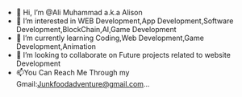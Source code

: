 - 👋 Hi, I’m @Ali Muhammad a.k.a Alison
- 👀 I’m interested in WEB Development,App Development,Software Development,BlockChain,AI,Game Development
- 🌱 I’m currently learning Coding,Web Development,Game Development,Animation
- 💞️ I’m looking to collaborate on Future projects related to website Development
- 📫You Can Reach Me Through my Gmail:Junkfoodadventure@gmail.com...

<!---
Ali22990webkn/Ali22990webkn is a ✨ special ✨ repository because its `README.md` (this file) appears on your GitHub profile.
You can click the Preview link to take a look at your changes.
--->
